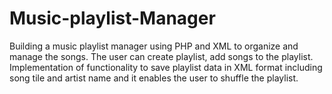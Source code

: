 # Music-playlist-Manager
Building a music playlist manager using PHP and XML to organize and manage the songs. The user can create playlist, add songs to the playlist. Implementation of functionality to save playlist data in XML format including song tile and artist name and it enables the user to shuffle the playlist.
